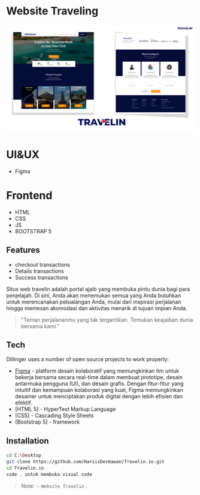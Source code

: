 # Website Traveling

![alt text](https://github.com/HariisDermawan/Travelin.io/blob/main/frontend/img/UI/UI.png?raw=true)

# UI&UX
- Figma

# Frontend
- HTML
- CSS
- JS
- BOOTSTRAP 5

## Features

- checkout transactions
- Details transactions
- Success transactions

Situs web travelin adalah portal ajaib yang membuka pintu dunia bagi para penjelajah. 
Di sini, Anda akan menemukan semua yang Anda butuhkan untuk merencanakan petualangan Anda, 
mulai dari inspirasi perjalanan hingga memesan akomodasi 
dan aktivitas menarik di tujuan impian Anda.

> "Teman perjalananmu yang tak tergantikan. Temukan keajaiban dunia bersama kami."

## Tech

Dillinger uses a number of open source projects to work properly:

- [Figma](https://www.figma.com/) - platform desain kolaboratif yang memungkinkan tim untuk bekerja bersama secara real-time dalam membuat prototipe, desain antarmuka pengguna (UI), dan desain grafis. Dengan fitur-fitur yang intuitif dan kemampuan kolaborasi yang kuat, Figma memungkinkan desainer untuk menciptakan produk digital dengan lebih efisien dan efektif.
- [HTML 5] - HyperText Markup Language
- [CSS] - Cascading Style Sheets
- [Bootstrap 5] - framework

## Installation
```sh
cd C:\Desktop
git clone https://github.com/HariisDermawan/Travelin.io.git
cd Travelin.io
code . untuk membuka visual code 
```


> Note: `--Website Travelin` .

